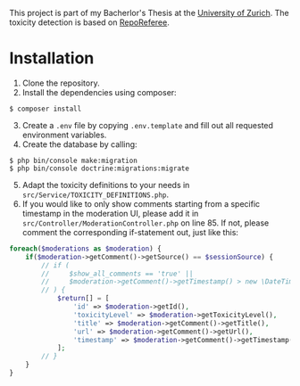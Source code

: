 This project is part of my Bacherlor's Thesis at the [University of Zurich](https://www.ifi.uzh.ch/en.html). The toxicity detection is based on [RepoReferee](https://gitlab.uzh.ch/szymon.kaczmarski/reporeferee-replication-package/-/tree/main/3_reporeferee_code).

# Installation
1. Clone the repository.
2. Install the dependencies using composer:
```console
$ composer install
```
3. Create a `.env` file by copying `.env.template` and fill out all requested environment variables.
4. Create the database by calling:
```console
$ php bin/console make:migration
$ php bin/console doctrine:migrations:migrate
```
5. Adapt the toxicity definitions to your needs in `src/Service/TOXICITY_DEFINITIONS.php`.
6. If you would like to only show comments starting from a specific timestamp in the moderation UI, please add it in `src/Controller/ModerationController.php` on line 85. If not, please comment the corresponding if-statement out, just like this:
```php
foreach($moderations as $moderation) {
    if($moderation->getComment()->getSource() == $sessionSource) {
        // if (
        //     $show_all_comments == 'true' ||
        //     $moderation->getComment()->getTimestamp() > new \DateTime('2025-05-20 00:00:00', new \DateTimeZone('Europe/Zurich'))
        // ) {
            $return[] = [
                'id' => $moderation->getId(),
                'toxicityLevel' => $moderation->getToxicityLevel(),
                'title' => $moderation->getComment()->getTitle(),
                'url' => $moderation->getComment()->getUrl(),
                'timestamp' => $moderation->getComment()->getTimestamp()->format('d.m.y H:i'),
            ];
        // }
    }
}
```